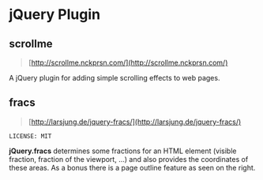 # jQuery Plugin

## scrollme

> [http://scrollme.nckprsn.com/](http://scrollme.nckprsn.com/)

A jQuery plugin for adding simple scrolling effects to web pages.

## fracs

> [http://larsjung.de/jquery-fracs/](http://larsjung.de/jquery-fracs/)

	LICENSE: MIT
	
**jQuery.fracs** determines some fractions for an HTML element (visible fraction, fraction of the viewport, ...) and also provides the coordinates of these areas. As a bonus there is a page outline feature as seen on the right.
